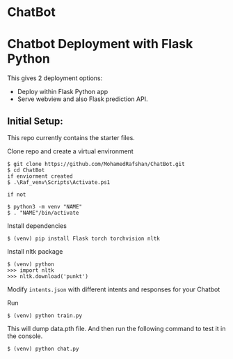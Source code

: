 # ChatBot

# Chatbot Deployment with Flask Python



This gives 2 deployment options:
- Deploy within Flask Python app 
- Serve webview and also Flask prediction API.

## Initial Setup:
This repo currently contains the starter files.

Clone repo and create a virtual environment
```
$ git clone https://github.com/MohamedRafshan/ChatBot.git
$ cd ChatBot
if enviorment created 
$ .\Raf_venv\Scripts\Activate.ps1

if not 

$ python3 -m venv "NAME"
$ . "NAME"/bin/activate
```
Install dependencies
```
$ (venv) pip install Flask torch torchvision nltk
```
Install nltk package
```
$ (venv) python
>>> import nltk
>>> nltk.download('punkt')
```
Modify `intents.json` with different intents and responses for your Chatbot

Run
```
$ (venv) python train.py
```
This will dump data.pth file. And then run
the following command to test it in the console.
```
$ (venv) python chat.py
```





